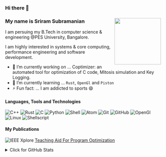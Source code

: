 ### Hi there 👋
### My name is Sriram Subramanian <img width="150" align="right" src="https://media.giphy.com/media/jR02MShfuA0Pw83pZs/giphy.gif">

I am persuing my B.Tech in computer science & engineering @PES University, Bangalore.

I am highly interested in systems & core computing, performance engineering and software development.

- 🔭 I’m currently working on ... Coptimizer: an automated tool for optimization of C code, Mitosis simulation and Key Logging.
- 🌱 I’m currently learning ... ```Rust```, ```OpenGl``` and ```Piston```
- ⚡ Fun fact: ... I am addicted to sports 😄 

#### Languages, Tools and Technologies

![C++](https://img.shields.io/badge/-C++-00599C?style=flat-square&logo=c)
![Rust](https://img.shields.io/badge/-Rust-brown?style=flat-square&logo=rust)
![C](https://img.shields.io/badge/-C-00599C?style=flat-square&logo=c)
![Python](https://img.shields.io/badge/-Python-3776AB?style=flat-square&logo=Python&logoColor=white)
![Shell](https://img.shields.io/badge/-Shell-5391FE?style=flat-square&logo=PowerShell&logoColor=white)
![Atom](https://img.shields.io/badge/-Atom-darkgreen?style=flat-square&logo=atom)
![Git](https://img.shields.io/badge/-Git-black?style=flat-square&logo=git)
![GitHub](https://img.shields.io/badge/-GitHub-181717?style=flat-square&logo=github)
![OpenGl](https://img.shields.io/badge/-OpenGl-darkgreen?style=flat-square&logo=opengl)
![Linux](https://img.shields.io/badge/Linux-FCC624?style=flat&logo=linux&logoColor=black)
![Shellscript](https://img.shields.io/badge/Shell_Script-121011?style=flat&logo=gnu-bash&logoColor=white)

<!-- <a href="https://github-readme-stats.vercel.app/api?username=sriram1999s&count_private=true&show_icons=true&theme=cobalt">
  <img align="center" src="https://github-readme-stats.vercel.app/api?username=sriram1999s&count_private=true&show_icons=true&theme=cobalt" />
</a>
<a href="https://github-readme-stats.vercel.app/api/top-langs/?username=sriram1999s&layout=compact&hide=javascript,html,css,php&theme=cobalt">
  <img align="center" src="https://github-readme-stats.vercel.app/api/top-langs/?username=sriram1999s&layout=compact&hide=javascript,html,css,php&theme=cobalt" />
</a> -->

#### My Publications
![IEEE Xplore](https://img.shields.io/badge/IEEE-121011?style=flat&logo=ieee-bash&logoColor=white) [Teaching Aid For Program Optimization](https://ieeexplore.ieee.org/document/9645908)

<details>
<summary>Click for GitHub Stats</summary>
<p align="center">
    <img alt = "GitHub Stats" src="https://github-readme-stats.vercel.app/api?username=sriram1999s&count_private=true&show_icons=true&theme=cobalt">
    <br>
    <img alt = "Top Language" src="https://github-readme-stats.vercel.app/api/top-langs/?username=sriram1999s&layout=compact&hide=javascript,html,css,php&theme=cobalt"
</p>
</details>

<!--
**sriram1999s/sriram1999s** is a ✨ _special_ ✨ repository because its `README.md` (this file) appears on your GitHub profile.

Here are some ideas to get you started:

- 🔭 I’m currently working on ...
- 🌱 I’m currently learning ...
- 👯 I’m looking to collaborate on ...
- 🤔 I’m looking for help with ...
- 💬 Ask me about ...
- 📫 How to reach me: ...
- 😄 Pronouns: ...
- ⚡ Fun fact: ...
-->
